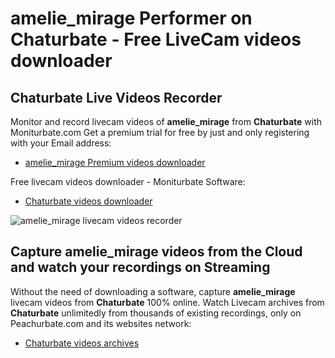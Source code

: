 # amelie_mirage Performer on Chaturbate - Free LiveCam videos downloader

## Chaturbate Live Videos Recorder

Monitor and record livecam videos of **amelie_mirage** from **Chaturbate** with Moniturbate.com
Get a premium trial for free by just and only registering with your Email address:
* [amelie_mirage Premium videos downloader](https://moniturbate.com/request-demo-licence-key.html)

Free livecam videos downloader - Moniturbate Software:
* [Chaturbate videos downloader](https://moniturbate.com/moniturbate-download-software.html)

![amelie_mirage livecam videos recorder](https://peachurnet.com/templates/moniturbate-software.png)


## Capture amelie_mirage videos from the Cloud and watch your recordings on Streaming

Without the need of downloading a software, capture **amelie_mirage** livecam videos from **Chaturbate** 100% online.
Watch Livecam archives from **Chaturbate** unlimitedly from thousands of existing recordings, only on Peachurbate.com and its websites network:
* [Chaturbate videos archives](https://peachurnet.com/)